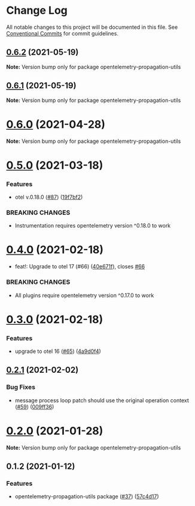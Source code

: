 # Change Log

All notable changes to this project will be documented in this file.
See [Conventional Commits](https://conventionalcommits.org) for commit guidelines.

## [0.6.2](https://github.com/aspecto-io/opentelemetry-ext-js/compare/opentelemetry-propagation-utils@0.6.1...opentelemetry-propagation-utils@0.6.2) (2021-05-19)

**Note:** Version bump only for package opentelemetry-propagation-utils





## [0.6.1](https://github.com/aspecto-io/opentelemetry-ext-js/compare/opentelemetry-propagation-utils@0.6.0...opentelemetry-propagation-utils@0.6.1) (2021-05-19)

**Note:** Version bump only for package opentelemetry-propagation-utils





# [0.6.0](https://github.com/aspecto-io/opentelemetry-ext-js/compare/opentelemetry-propagation-utils@0.5.0...opentelemetry-propagation-utils@0.6.0) (2021-04-28)

**Note:** Version bump only for package opentelemetry-propagation-utils





# [0.5.0](https://github.com/aspecto-io/opentelemetry-ext-js/compare/opentelemetry-propagation-utils@0.4.0...opentelemetry-propagation-utils@0.5.0) (2021-03-18)


### Features

* otel v.0.18.0 ([#87](https://github.com/aspecto-io/opentelemetry-ext-js/issues/87)) ([19f7bf2](https://github.com/aspecto-io/opentelemetry-ext-js/commit/19f7bf2182e7fafa71817aa7038221755de68007))


### BREAKING CHANGES

* Instrumentation requires opentelemetry version ^0.18.0 to work





# [0.4.0](https://github.com/aspecto-io/opentelemetry-ext-js/compare/opentelemetry-propagation-utils@0.3.0...opentelemetry-propagation-utils@0.4.0) (2021-02-18)


* feat!: Upgrade to otel 17 (#66) ([40e671f](https://github.com/aspecto-io/opentelemetry-ext-js/commit/40e671fb2bb6fd9b33026b650ef9ae48c1e3f57a)), closes [#66](https://github.com/aspecto-io/opentelemetry-ext-js/issues/66)


### BREAKING CHANGES

* All plugins require opentelemetry version ^0.17.0 to work





# [0.3.0](https://github.com/aspecto-io/opentelemetry-ext-js/compare/opentelemetry-propagation-utils@0.2.1...opentelemetry-propagation-utils@0.3.0) (2021-02-18)


### Features

* upgrade to otel 16 ([#65](https://github.com/aspecto-io/opentelemetry-ext-js/issues/65)) ([4a9d0f4](https://github.com/aspecto-io/opentelemetry-ext-js/commit/4a9d0f404bb934a71b502952e58d50ad006f86d5))





## [0.2.1](https://github.com/aspecto-io/opentelemetry-ext-js/compare/opentelemetry-propagation-utils@0.2.0...opentelemetry-propagation-utils@0.2.1) (2021-02-02)


### Bug Fixes

* message process loop patch should use the original operation context ([#59](https://github.com/aspecto-io/opentelemetry-ext-js/issues/59)) ([009ff36](https://github.com/aspecto-io/opentelemetry-ext-js/commit/009ff363d94a731f3407c2584404be83756fcc03))





# [0.2.0](https://github.com/aspecto-io/opentelemetry-ext-js/compare/opentelemetry-propagation-utils@0.1.2...opentelemetry-propagation-utils@0.2.0) (2021-01-28)

**Note:** Version bump only for package opentelemetry-propagation-utils





## 0.1.2 (2021-01-12)


### Features

* opentelemetry-propagation-utils package ([#37](https://github.com/aspecto-io/opentelemetry-ext-js/issues/37)) ([57c4d17](https://github.com/aspecto-io/opentelemetry-ext-js/commit/57c4d171f24e215cb8fed0be0e9375ae59f8df5e))
